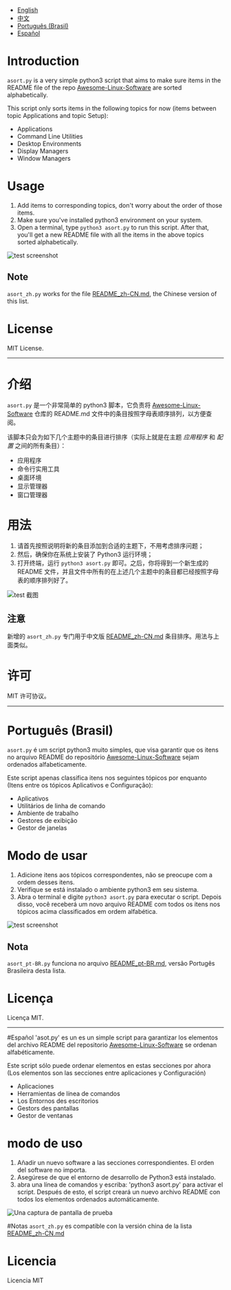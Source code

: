 - [English](#introduction)
- [中文](#介绍)
- [Português (Brasil)](#português-brasil)
- [Español](#español)

# Introduction
`asort.py` is a very simple python3 script that aims to make sure items in the README file of the repo [Awesome-Linux-Software](https://github.com/VoLuong/Awesome-Linux-Software) are sorted alphabetically.

This script only sorts items in the following topics for now (items between topic Applications and topic Setup):
- Applications
- Command Line Utilities
- Desktop Environments
- Display Managers
- Window Managers

# Usage
1. Add items to corresponding topics, don't worry about the order of those items.
2. Make sure you've installed python3 environment on your system.
3. Open a terminal, type `python3 asort.py` to run this script. After that, you'll get a new README file with all the items in the above topics sorted alphabetically.

![test screenshot](./test.png)

## Note
`asort_zh.py` works for the file [README_zh-CN.md](https://github.com/VoLuong/Awesome-Linux-Software/blob/master/README_zh-CN.md), the Chinese version of this list.

# License
MIT License.

---------------------------------------------
# 介绍
`asort.py` 是一个非常简单的 python3 脚本，它负责将 [Awesome-Linux-Software](https://github.com/VoLuong/Awesome-Linux-Software) 仓库的 README.md 文件中的条目按照字母表顺序排列，以方便查阅。

该脚本只会为如下几个主题中的条目进行排序（实际上就是在主题 *应用程序* 和 *配置* 之间的所有条目）：
- 应用程序
- 命令行实用工具
- 桌面环境
- 显示管理器
- 窗口管理器

# 用法
1. 请首先按照说明将新的条目添加到合适的主题下，不用考虑排序问题；
2. 然后，确保你在系统上安装了 Python3 运行环境；
3. 打开终端，运行 `python3 asort.py` 即可。之后，你将得到一个新生成的 README 文件，并且文件中所有的在上述几个主题中的条目都已经按照字母表的顺序排列好了。

![test 截图](./test.png)

## 注意
新增的 `asort_zh.py` 专门用于中文版 [README_zh-CN.md](https://github.com/VoLuong/Awesome-Linux-Software/blob/master/README_zh-CN.md) 条目排序。用法与上面类似。

# 许可
MIT 许可协议。

---------------------------------------------
# Português (Brasil)
`asort.py` é um script python3 muito simples, que visa garantir que os itens no arquivo README do repositório [Awesome-Linux-Software](https://github.com/VoLuong/Awesome-Linux-Software) sejam ordenados alfabeticamente.

Este script apenas classifica itens nos seguintes tópicos por enquanto (Itens entre os tópicos Aplicativos e Configuração):
- Aplicativos
- Utilitários de linha de comando
- Ambiente de trabalho
- Gestores de exibição
- Gestor de janelas

# Modo de usar
1. Adicione itens aos tópicos correspondentes, não se preocupe com a ordem desses itens.
2. Verifique se está instalado o ambiente python3 em seu sistema.
3. Abra o terminal e digite `python3 asort.py` para executar o script. Depois disso, você receberá um novo arquivo README com todos os itens nos tópicos acima classificados em ordem alfabética.

![test screenshot](./test.png)

## Nota
`asort_pt-BR.py` funciona no arquivo [README_pt-BR.md](https://github.com/VoLuong/Awesome-Linux-Software/blob/master/README_pt-BR.md), versão Portugês Brasileira desta lista.

# Licença
Licença MIT.

---------------------------------------------
#Español
'asot.py' es un es un simple script para garantizar los elementos del archivo README del repositorio [Awesome-Linux-Software](https://github.com/VoLuong/Awesome-Linux-Software) se ordenan alfabéticamente.

Este script sólo puede ordenar elementos en estas secciones por ahora (Los elementos son las secciones entre aplicaciones y Configuración)
- Aplicaciones
- Herramientas de línea de comandos
- Los Entornos des escritorios
- Gestors des pantallas
- Gestor de ventanas

# modo de uso
1. Añadir un nuevo software a las secciones correspondientes. El orden del software no importa.
2. Asegúrese de que el entorno de desarrollo de Python3 está instalado.
3. abra una línea de comandos y escriba: 'python3 asort.py' para activar el script. Después de esto, el script creará un nuevo archivo README con todos los elementos ordenados automáticamente.

![Una captura de pantalla de prueba](./test.png)

#Notas
`asort_zh.py` es compatible con la versión china de la lista [README_zh-CN.md](https://github.com/VoLuong/Awesome-Linux-Software/blob/master/README_zh-CN.md)

# Licencia
Licencia MIT
